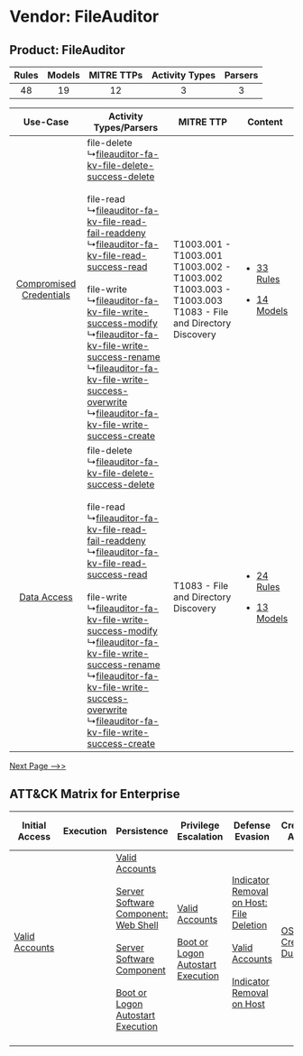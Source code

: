 Vendor: FileAuditor
===================
Product: FileAuditor
--------------------
| Rules | Models | MITRE TTPs | Activity Types | Parsers |
|:-----:|:------:|:----------:|:--------------:|:-------:|
|  48   |   19   |     12     |       3        |    3    |

|    Use-Case    | Activity Types/Parsers    | MITRE TTP    | Content    |
|:----:| ---- | ---- | ---- |
| [Compromised Credentials](../../../UseCases/uc_compromised_credentials.md) |  file-delete<br> ↳[fileauditor-fa-kv-file-delete-success-delete](Ps/pC_fileauditorfakvfiledeletesuccessdelete.md)<br><br> file-read<br> ↳[fileauditor-fa-kv-file-read-fail-readdeny](Ps/pC_fileauditorfakvfilereadfailreaddeny.md)<br> ↳[fileauditor-fa-kv-file-read-success-read](Ps/pC_fileauditorfakvfilereadsuccessread.md)<br><br> file-write<br> ↳[fileauditor-fa-kv-file-write-success-modify](Ps/pC_fileauditorfakvfilewritesuccessmodify.md)<br> ↳[fileauditor-fa-kv-file-write-success-rename](Ps/pC_fileauditorfakvfilewritesuccessrename.md)<br> ↳[fileauditor-fa-kv-file-write-success-overwrite](Ps/pC_fileauditorfakvfilewritesuccessoverwrite.md)<br> ↳[fileauditor-fa-kv-file-write-success-create](Ps/pC_fileauditorfakvfilewritesuccesscreate.md)<br> | T1003.001 - T1003.001<br>T1003.002 - T1003.002<br>T1003.003 - T1003.003<br>T1083 - File and Directory Discovery<br> | [<ul><li>33 Rules</li></ul><ul><li>14 Models</li></ul>](RM/r_m_fileauditor_fileauditor_Compromised_Credentials.md) |
|    [Data Access](../../../UseCases/uc_data_access.md)    |  file-delete<br> ↳[fileauditor-fa-kv-file-delete-success-delete](Ps/pC_fileauditorfakvfiledeletesuccessdelete.md)<br><br> file-read<br> ↳[fileauditor-fa-kv-file-read-fail-readdeny](Ps/pC_fileauditorfakvfilereadfailreaddeny.md)<br> ↳[fileauditor-fa-kv-file-read-success-read](Ps/pC_fileauditorfakvfilereadsuccessread.md)<br><br> file-write<br> ↳[fileauditor-fa-kv-file-write-success-modify](Ps/pC_fileauditorfakvfilewritesuccessmodify.md)<br> ↳[fileauditor-fa-kv-file-write-success-rename](Ps/pC_fileauditorfakvfilewritesuccessrename.md)<br> ↳[fileauditor-fa-kv-file-write-success-overwrite](Ps/pC_fileauditorfakvfilewritesuccessoverwrite.md)<br> ↳[fileauditor-fa-kv-file-write-success-create](Ps/pC_fileauditorfakvfilewritesuccesscreate.md)<br> | T1083 - File and Directory Discovery<br>    | [<ul><li>24 Rules</li></ul><ul><li>13 Models</li></ul>](RM/r_m_fileauditor_fileauditor_Data_Access.md)    |
[Next Page -->>](2_ds_fileauditor_fileauditor.md)

ATT&CK Matrix for Enterprise
----------------------------
| Initial Access                                                      | Execution | Persistence                                                                                                                                                                                                                                                                                                                          | Privilege Escalation                                                                                                                                      | Defense Evasion                                                                                                                                                                                                                                    | Credential Access                                                          | Discovery                                                                         | Lateral Movement | Collection                                                            | Command and Control | Exfiltration | Impact                                                                                                                                              |
| ------------------------------------------------------------------- | --------- | ------------------------------------------------------------------------------------------------------------------------------------------------------------------------------------------------------------------------------------------------------------------------------------------------------------------------------------ | --------------------------------------------------------------------------------------------------------------------------------------------------------- | -------------------------------------------------------------------------------------------------------------------------------------------------------------------------------------------------------------------------------------------------- | -------------------------------------------------------------------------- | --------------------------------------------------------------------------------- | ---------------- | --------------------------------------------------------------------- | ------------------- | ------------ | --------------------------------------------------------------------------------------------------------------------------------------------------- |
| [Valid Accounts](https://attack.mitre.org/techniques/T1078)<br><br> |           | [Valid Accounts](https://attack.mitre.org/techniques/T1078)<br><br>[Server Software Component: Web Shell](https://attack.mitre.org/techniques/T1505/003)<br><br>[Server Software Component](https://attack.mitre.org/techniques/T1505)<br><br>[Boot or Logon Autostart Execution](https://attack.mitre.org/techniques/T1547)<br><br> | [Valid Accounts](https://attack.mitre.org/techniques/T1078)<br><br>[Boot or Logon Autostart Execution](https://attack.mitre.org/techniques/T1547)<br><br> | [Indicator Removal on Host: File Deletion](https://attack.mitre.org/techniques/T1070/004)<br><br>[Valid Accounts](https://attack.mitre.org/techniques/T1078)<br><br>[Indicator Removal on Host](https://attack.mitre.org/techniques/T1070)<br><br> | [OS Credential Dumping](https://attack.mitre.org/techniques/T1003)<br><br> | [File and Directory Discovery](https://attack.mitre.org/techniques/T1083)<br><br> |                  | [Email Collection](https://attack.mitre.org/techniques/T1114)<br><br> |                     |              | [Data Destruction](https://attack.mitre.org/techniques/T1485)<br><br>[Data Encrypted for Impact](https://attack.mitre.org/techniques/T1486)<br><br> |